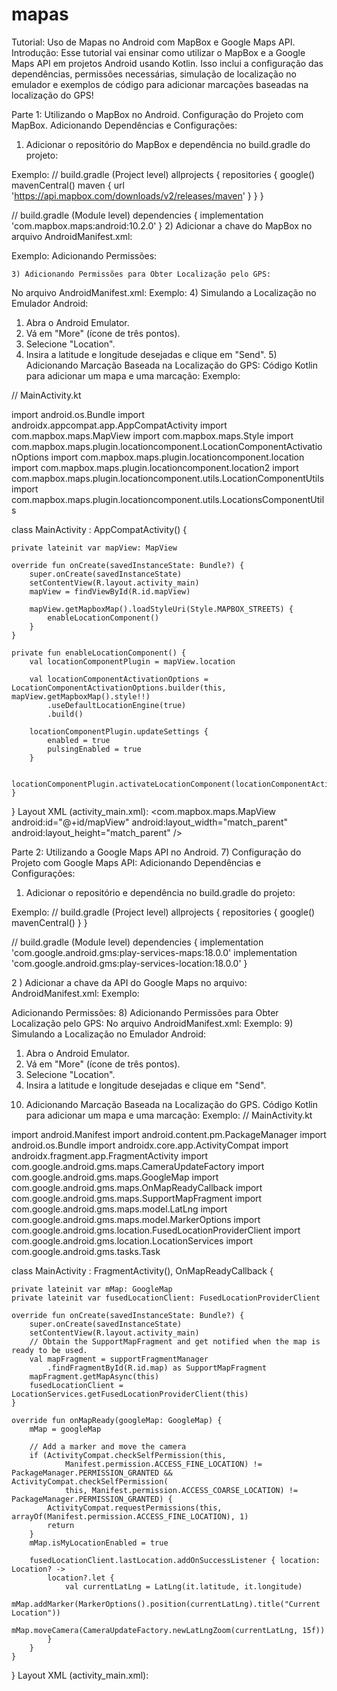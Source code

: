 # mapas
Tutorial: Uso de Mapas no Android com MapBox e Google Maps API.
Introdução: Esse tutorial vai ensinar como utilizar o MapBox e a Google Maps API em projetos Android usando Kotlin. Isso inclui a configuração das dependências, permissões necessárias, simulação de localização no emulador e exemplos de código para adicionar marcações baseadas na localização do GPS!

Parte 1: Utilizando o MapBox no Android.
Configuração do Projeto com MapBox.
Adicionando Dependências e Configurações:
1)	Adicionar o repositório do MapBox e dependência no build.gradle do projeto:

Exemplo:
// build.gradle (Project level)
allprojects {
    repositories {
        google()
        mavenCentral()
        maven { url 'https://api.mapbox.com/downloads/v2/releases/maven' }
    }
}

// build.gradle (Module level)
dependencies {
    implementation 'com.mapbox.maps:android:10.2.0'
}
2)	Adicionar a chave do MapBox no arquivo AndroidManifest.xml:

Exemplo:
<application>
    <!-- Other configurations -->
    <meta-data
        android:name="com.mapbox.token"
        android:value="YOUR_MAPBOX_ACCESS_TOKEN"/>
</application>
Adicionando Permissões:
<uses-permission android:name="android.permission.ACCESS_FINE_LOCATION" />
<uses-permission android:name="android.permission.ACCESS_COARSE_LOCATION" />


    3) Adicionando Permissões para Obter Localização pelo GPS:
No arquivo AndroidManifest.xml:
Exemplo:
<uses-permission android:name="android.permission.ACCESS_FINE_LOCATION" />
<uses-permission android:name="android.permission.ACCESS_COARSE_LOCATION" />
4)	Simulando a Localização no Emulador Android:
1.	Abra o Android Emulator.
2.	Vá em "More" (ícone de três pontos).
3.	Selecione "Location".
4.	Insira a latitude e longitude desejadas e clique em "Send".
    5) Adicionando Marcação Baseada na Localização do GPS:
Código Kotlin para adicionar um mapa e uma marcação:
Exemplo:

// MainActivity.kt

import android.os.Bundle
import androidx.appcompat.app.AppCompatActivity
import com.mapbox.maps.MapView
import com.mapbox.maps.Style
import com.mapbox.maps.plugin.locationcomponent.LocationComponentActivationOptions
import com.mapbox.maps.plugin.locationcomponent.location
import com.mapbox.maps.plugin.locationcomponent.location2
import com.mapbox.maps.plugin.locationcomponent.utils.LocationComponentUtils
import com.mapbox.maps.plugin.locationcomponent.utils.LocationsComponentUtils

class MainActivity : AppCompatActivity() {

    private lateinit var mapView: MapView

    override fun onCreate(savedInstanceState: Bundle?) {
        super.onCreate(savedInstanceState)
        setContentView(R.layout.activity_main)
        mapView = findViewById(R.id.mapView)

        mapView.getMapboxMap().loadStyleUri(Style.MAPBOX_STREETS) {
            enableLocationComponent()
        }
    }

    private fun enableLocationComponent() {
        val locationComponentPlugin = mapView.location

        val locationComponentActivationOptions = LocationComponentActivationOptions.builder(this, mapView.getMapboxMap().style!!)
            .useDefaultLocationEngine(true)
            .build()

        locationComponentPlugin.updateSettings {
            enabled = true
            pulsingEnabled = true
        }

        locationComponentPlugin.activateLocationComponent(locationComponentActivationOptions)
    }
}
Layout XML (activity_main.xml):
<com.mapbox.maps.MapView
    android:id="@+id/mapView"
    android:layout_width="match_parent"
    android:layout_height="match_parent" />

Parte 2: Utilizando a Google Maps API no Android.
   7) Configuração do Projeto com Google Maps API:
Adicionando Dependências e Configurações:
1)	Adicionar o repositório e dependência no build.gradle do projeto:

Exemplo:
// build.gradle (Project level)
allprojects {
    repositories {
        google()
        mavenCentral()
    }
}

// build.gradle (Module level)
dependencies {
    implementation 'com.google.android.gms:play-services-maps:18.0.0'
    implementation 'com.google.android.gms:play-services-location:18.0.0'
}

2 ) Adicionar a chave da API do Google Maps no arquivo: AndroidManifest.xml:
Exemplo:
<application>
    <!-- Other configurations -->
    <meta-data
        android:name="com.google.android.geo.API_KEY"
        android:value="YOUR_GOOGLE_MAPS_API_KEY"/>
</application>

Adicionando Permissões:
<uses-permission android:name="android.permission.ACCESS_FINE_LOCATION" />
<uses-permission android:name="android.permission.ACCESS_COARSE_LOCATION" />
8) Adicionando Permissões para Obter Localização pelo GPS:
No arquivo AndroidManifest.xml:
Exemplo:
<uses-permission android:name="android.permission.ACCESS_FINE_LOCATION" />
<uses-permission android:name="android.permission.ACCESS_COARSE_LOCATION" />
9) Simulando a Localização no Emulador Android:
1.	Abra o Android Emulator.
2.	Vá em "More" (ícone de três pontos).
3.	Selecione "Location".
4.	Insira a latitude e longitude desejadas e clique em "Send".
10) Adicionando Marcação Baseada na Localização do GPS.
Código Kotlin para adicionar um mapa e uma marcação:
Exemplo:
// MainActivity.kt

import android.Manifest
import android.content.pm.PackageManager
import android.os.Bundle
import androidx.core.app.ActivityCompat
import androidx.fragment.app.FragmentActivity
import com.google.android.gms.maps.CameraUpdateFactory
import com.google.android.gms.maps.GoogleMap
import com.google.android.gms.maps.OnMapReadyCallback
import com.google.android.gms.maps.SupportMapFragment
import com.google.android.gms.maps.model.LatLng
import com.google.android.gms.maps.model.MarkerOptions
import com.google.android.gms.location.FusedLocationProviderClient
import com.google.android.gms.location.LocationServices
import com.google.android.gms.tasks.Task

class MainActivity : FragmentActivity(), OnMapReadyCallback {

    private lateinit var mMap: GoogleMap
    private lateinit var fusedLocationClient: FusedLocationProviderClient

    override fun onCreate(savedInstanceState: Bundle?) {
        super.onCreate(savedInstanceState)
        setContentView(R.layout.activity_main)
        // Obtain the SupportMapFragment and get notified when the map is ready to be used.
        val mapFragment = supportFragmentManager
            .findFragmentById(R.id.map) as SupportMapFragment
        mapFragment.getMapAsync(this)
        fusedLocationClient = LocationServices.getFusedLocationProviderClient(this)
    }

    override fun onMapReady(googleMap: GoogleMap) {
        mMap = googleMap

        // Add a marker and move the camera
        if (ActivityCompat.checkSelfPermission(this,
                Manifest.permission.ACCESS_FINE_LOCATION) != PackageManager.PERMISSION_GRANTED && ActivityCompat.checkSelfPermission(
                this, Manifest.permission.ACCESS_COARSE_LOCATION) != PackageManager.PERMISSION_GRANTED) {
            ActivityCompat.requestPermissions(this, arrayOf(Manifest.permission.ACCESS_FINE_LOCATION), 1)
            return
        }
        mMap.isMyLocationEnabled = true

        fusedLocationClient.lastLocation.addOnSuccessListener { location: Location? ->
            location?.let {
                val currentLatLng = LatLng(it.latitude, it.longitude)
                mMap.addMarker(MarkerOptions().position(currentLatLng).title("Current Location"))
                mMap.moveCamera(CameraUpdateFactory.newLatLngZoom(currentLatLng, 15f))
            }
        }
    }
}
Layout XML (activity_main.xml):
<fragment
    android:id="@+id/map"
    android:name="com.google.android.gms.maps.SupportMapFragment"
    android:layout_width="match_parent"
    android:layout_height="match_parent"/>
